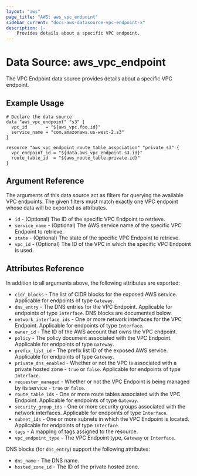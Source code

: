 ```yaml
---
layout: "aws"
page_title: "AWS: aws_vpc_endpoint"
sidebar_current: "docs-aws-datasource-vpc-endpoint-x"
description: |-
    Provides details about a specific VPC endpoint.
---
```


# Data Source: aws_vpc_endpoint

The VPC Endpoint data source provides details about
a specific VPC endpoint.

## Example Usage

```hcl
# Declare the data source
data "aws_vpc_endpoint" "s3" {
  vpc_id       = "${aws_vpc.foo.id}"
  service_name = "com.amazonaws.us-west-2.s3"
}

resource "aws_vpc_endpoint_route_table_association" "private_s3" {
  vpc_endpoint_id = "${data.aws_vpc_endpoint.s3.id}"
  route_table_id  = "${aws_route_table.private.id}"
}
```

## Argument Reference

The arguments of this data source act as filters for querying the available VPC endpoints.
The given filters must match exactly one VPC endpoint whose data will be exported as attributes.

* `id` - (Optional) The ID of the specific VPC Endpoint to retrieve.
* `service_name` - (Optional) The AWS service name of the specific VPC Endpoint to retrieve.
* `state` - (Optional) The state of the specific VPC Endpoint to retrieve.
* `vpc_id` - (Optional) The ID of the VPC in which the specific VPC Endpoint is used.

## Attributes Reference

In addition to all arguments above, the following attributes are exported:

* `cidr_blocks` - The list of CIDR blocks for the exposed AWS service. Applicable for endpoints of type `Gateway`.
* `dns_entry` - The DNS entries for the VPC Endpoint. Applicable for endpoints of type `Interface`. DNS blocks are documented below.
* `network_interface_ids` - One or more network interfaces for the VPC Endpoint. Applicable for endpoints of type `Interface`.
* `owner_id` - The ID of the AWS account that owns the VPC endpoint.
* `policy` - The policy document associated with the VPC Endpoint. Applicable for endpoints of type `Gateway`.
* `prefix_list_id` - The prefix list ID of the exposed AWS service. Applicable for endpoints of type `Gateway`.
* `private_dns_enabled` - Whether or not the VPC is associated with a private hosted zone - `true` or `false`. Applicable for endpoints of type `Interface`.
* `requester_managed` -  Whether or not the VPC Endpoint is being managed by its service - `true` or `false`.
* `route_table_ids` - One or more route tables associated with the VPC Endpoint. Applicable for endpoints of type `Gateway`.
* `security_group_ids` - One or more security groups associated with the network interfaces. Applicable for endpoints of type `Interface`.
* `subnet_ids` - One or more subnets in which the VPC Endpoint is located. Applicable for endpoints of type `Interface`.
* `tags` - A mapping of tags assigned to the resource.
* `vpc_endpoint_type` - The VPC Endpoint type, `Gateway` or `Interface`.

DNS blocks (for `dns_entry`) support the following attributes:

* `dns_name` - The DNS name.
* `hosted_zone_id` - The ID of the private hosted zone.
